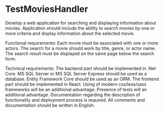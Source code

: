 # TestMoviesHandler

Develop a web application for searching and displaying information about movies.
Application should include the ability to search movies by one or more criteria and display information about the selected movie.

Functional requirements:
Each movie must be associated with one or more actors. The search for a movie should work by title, genre, or actor name.
The search result must be displayed on the same page below the search form.

Technical requirements:
The backend part should be implemented in .Net Core.
MS SQL Server or MS SQL Server Express should be used as a database.
Entity Framework Core should be used as an ORM.
The frontend part should be implemented in React.
Using of modern css/less/sass frameworks will be an additional advantage.
Presence of tests will an additional advantage.
Documentation regarding the description of functionality and deployment process is required.
All comments and documentation should be written in English.
